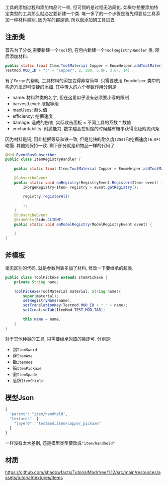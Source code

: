 工具的添加过程和添加物品时一样, 但可惜的是过程无法简化. 如果你想要添加特定类型的工具那么就必定要新建一个类. 唯一多了的一个步骤是首先得要给工具添加一种材料类别, 因为写的都是铜, 所以就添加铜工具进去. 

## 注册类

首先为了分类,需要新建一个`Tool`包, 在包内新建一个`ToolRegistryHandler` 类. 随后添加材料.

```java
public static final Item.ToolMaterial Copper = EnumHelper.addToolMaterial(
Testmod.MOD_ID + ":" + "Copper", 2, 200, 5.0F, 3.0F, 14);
```
有了`Forge` 的帮助, 工具材料的添加变得非常简单.  只需要使用 `EnumHelper` 类中的构造方法即可便捷的添加. 其中传入的六个参数作用分别是:
- name: 材料种类的名字, 但在这里似乎没有必须要小写的限制
- harvestLevel: 挖掘等级
- maxUses: 耐久值
- efficiency: 挖掘速度
- damage: 造成的伤害, 实际攻击面板 = 不同工具的系数 * 数值
- enchantability: 附魔能力. 数字越高在附魔的时候越有概率获得高级附魔词条

因为材料是铜, 因此挖掘等级和铁一致, 但是比铁的耐久度`(250)`和挖掘速度`(6.0F)`略慢. 其他则保持一致.
剩下部分就是和物品一样的代码了.
```java
@Mod.EventBusSubscriber  
public class ItemRegistryHandler {  
  
    public static final Item.ToolMaterial Copper = EnumHelper.addToolMaterial(Testmod.MOD_ID + ":" + "Copper", 2, 200, 5.0F, 3.0F, 14);
  
    @SubscribeEvent  
    public static void onRegistry(RegistryEvent.Register<Item> event) {  
        IForgeRegistry<Item> registry = event.getRegistry();  
  
        registry.registerAll(  
                  
        );  
    }  
    @SubscribeEvent  
    @SideOnly(Side.CLIENT)  
    public static void onModelRegistry(ModelRegistryEvent event) {  
			
    }
}
```

## 斧模板
毫无区别的代码, 就是参数列表多加了材料, 修改一下要继承的超类.
```java
public class ToolPickAxe extends ItemPickaxe {  
    private String name;  
  
    ToolPickAxe(ToolMaterial material, String name){  
        super(material);  
        setRegistryName(name);  
        setTranslationKey(Testmod.MOD_ID + "." + name);  
        setCreativeTab(ItemMod.TEST_MOD_TAB);  
  
        this.name = name;  
    }
}
```
对于其他种类的工具, 只需要继承对应的类即可. 
分别是: 
- 剑`ItemSword`
- 斧`ItemAxe`
- 锄`ItemHoe`
- 镐`ItemPickaxe`
- 锹`ItemSpade`
- 盾牌`ItemShield` 

## 模型Json
```js
{  
  "parent": "item/handheld",  
  "textures": {  
    "layer0": "testmod:item/copper_pickaxe"  
  }  
}

```
一样没有太大差别, 还是模型类型要改成`"item/handheld"` 

## 材质
https://github.com/shadowfacts/TutorialMod/tree/1.12/src/main/resources/assets/tutorial/textures/items
